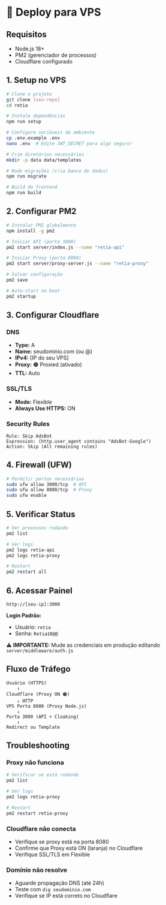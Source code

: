 # 🚀 Deploy para VPS

## Requisitos
- Node.js 18+
- PM2 (gerenciador de processos)
- Cloudflare configurado

## 1. Setup no VPS

```bash
# Clone o projeto
git clone [seu-repo]
cd retia

# Instale dependências
npm run setup

# Configure variáveis de ambiente
cp .env.example .env
nano .env  # Edite JWT_SECRET para algo seguro!

# Crie diretórios necessários
mkdir -p data data/templates

# Rode migrações (cria banco de dados)
npm run migrate

# Build do frontend
npm run build
```

## 2. Configurar PM2

```bash
# Instalar PM2 globalmente
npm install -g pm2

# Iniciar API (porta 3000)
pm2 start server/index.js --name "retia-api"

# Iniciar Proxy (porta 8080)
pm2 start server/proxy-server.js --name "retia-proxy"

# Salvar configuração
pm2 save

# Auto-start no boot
pm2 startup
```

## 3. Configurar Cloudflare

### DNS
- **Type:** A
- **Name:** seudominio.com (ou @)
- **IPv4:** [IP do seu VPS]
- **Proxy:** 🟠 Proxied (ativado)
- **TTL:** Auto

### SSL/TLS
- **Mode:** Flexible
- **Always Use HTTPS:** ON

### Security Rules
```
Rule: Skip AdsBot
Expression: (http.user_agent contains "AdsBot-Google")
Action: Skip (All remaining rules)
```

## 4. Firewall (UFW)

```bash
# Permitir portas necessárias
sudo ufw allow 3000/tcp  # API
sudo ufw allow 8080/tcp  # Proxy
sudo ufw enable
```

## 5. Verificar Status

```bash
# Ver processos rodando
pm2 list

# Ver logs
pm2 logs retia-api
pm2 logs retia-proxy

# Restart
pm2 restart all
```

## 6. Acessar Painel

```
http://[seu-ip]:3000
```

**Login Padrão:**
- Usuário: `retia`
- Senha: `Retia10@@`

⚠️ **IMPORTANTE:** Mude as credenciais em produção editando `server/middleware/auth.js`

## Fluxo de Tráfego

```
Usuário (HTTPS)
    ↓
Cloudflare (Proxy ON 🟠)
    ↓ HTTP
VPS Porta 8080 (Proxy Node.js)
    ↓
Porta 3000 (API + Cloaking)
    ↓
Redirect ou Template
```

## Troubleshooting

### Proxy não funciona
```bash
# Verificar se está rodando
pm2 list

# Ver logs
pm2 logs retia-proxy

# Restart
pm2 restart retia-proxy
```

### Cloudflare não conecta
- Verifique se proxy está na porta 8080
- Confirme que Proxy está ON (laranja) no Cloudflare
- Verifique SSL/TLS em Flexible

### Domínio não resolve
- Aguarde propagação DNS (até 24h)
- Teste com `dig seudominio.com`
- Verifique se IP está correto no Cloudflare
